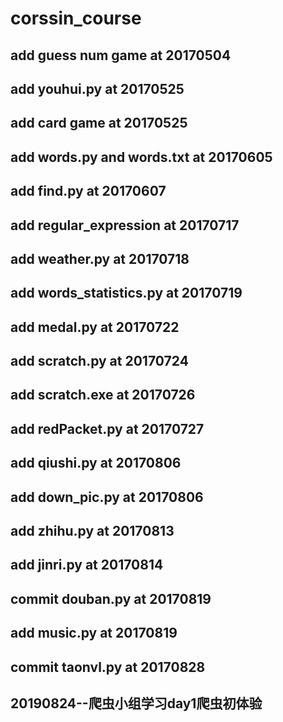 # corssin_course
## add guess num game at 20170504
## add youhui.py at 20170525
## add card game at 20170525
## add words.py and words.txt at 20170605
## add find.py at 20170607
## add regular_expression at 20170717
## add weather.py at 20170718
## add words_statistics.py at 20170719
## add medal.py at 20170722
## add scratch.py at 20170724
## add scratch.exe at 20170726
## add redPacket.py at 20170727
## add qiushi.py at 20170806
## add down_pic.py at 20170806
## add zhihu.py at 20170813
## add jinri.py at 20170814
## commit douban.py at 20170819
## add music.py at 20170819
## commit taonvl.py at 20170828
## 20190824--爬虫小组学习day1爬虫初体验

